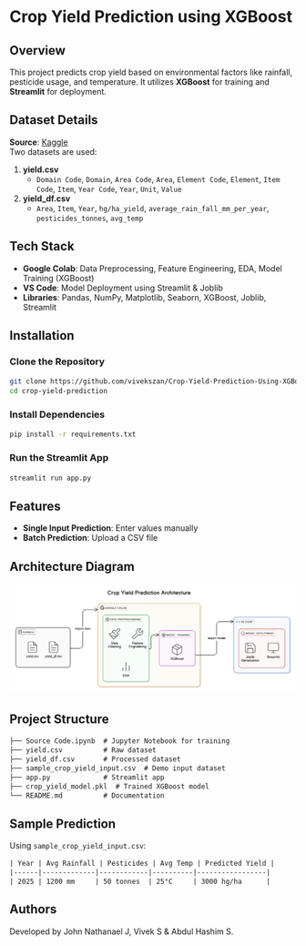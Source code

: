 # Crop Yield Prediction using XGBoost

## Overview

This project predicts crop yield based on environmental factors like rainfall, pesticide usage, and temperature. It utilizes **XGBoost** for training and **Streamlit** for deployment.

## Dataset Details

**Source**: [Kaggle](https://www.kaggle.com)\
Two datasets are used:

1. **yield.csv**
   - `Domain Code`, `Domain`, `Area Code`, `Area`, `Element Code`, `Element`, `Item Code`, `Item`, `Year Code`, `Year`, `Unit`, `Value`
2. **yield\_df.csv**
   - `Area`, `Item`, `Year`, `hg/ha_yield`, `average_rain_fall_mm_per_year`, `pesticides_tonnes`, `avg_temp`

## Tech Stack

- **Google Colab**: Data Preprocessing, Feature Engineering, EDA, Model Training (XGBoost)
- **VS Code**: Model Deployment using Streamlit & Joblib
- **Libraries**: Pandas, NumPy, Matplotlib, Seaborn, XGBoost, Joblib, Streamlit

## Installation

### Clone the Repository

```bash
git clone https://github.com/vivekszan/Crop-Yield-Prediction-Using-XGBoost.git
cd crop-yield-prediction
```

### Install Dependencies

```bash
pip install -r requirements.txt
```

### Run the Streamlit App

```bash
streamlit run app.py
```

## Features

- **Single Input Prediction**: Enter values manually
- **Batch Prediction**: Upload a CSV file

## Architecture Diagram

![Architecture Diagram](architecture_diagram.png)

## Project Structure

```
├── Source Code.ipynb  # Jupyter Notebook for training
├── yield.csv          # Raw dataset
├── yield_df.csv       # Processed dataset
├── sample_crop_yield_input.csv  # Demo input dataset
├── app.py             # Streamlit app
├── crop_yield_model.pkl  # Trained XGBoost model
└── README.md          # Documentation
```

## Sample Prediction

Using `sample_crop_yield_input.csv`:

```
| Year | Avg Rainfall | Pesticides | Avg Temp | Predicted Yield |
|------|-------------|------------|----------|-----------------|
| 2025 | 1200 mm     | 50 tonnes  | 25°C     | 3000 hg/ha      |
```

## Authors

Developed by John Nathanael J, Vivek S & Abdul Hashim S.


